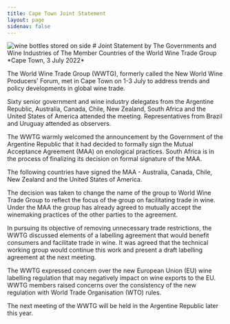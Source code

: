 ```yaml
---
title: Cape Town Joint Statement
layout: page
sidenav: false
---
```


<img src="{{site.baseurl}}/assets/uploads/hero-wine-bottles-on-side.jpg" alt="wine bottles stored on side">
# Joint Statement by The Governments and Wine Industries of The Member Countries of the World Wine Trade Group
*Cape Town, 3 July 2022*

The World Wine Trade Group (WWTG), formerly called the New World Wine Producers' Forum, met in Cape Town on 1-3 July to address trends and policy developments in global wine trade.

Sixty senior government and wine industry delegates from the Argentine Republic, Australia, Canada, Chile, New Zealand, South Africa and the United States of America attended the meeting. Representatives from Brazil and Uruguay attended as observers.

The WWTG warmly welcomed the announcement by the Government of the Argentine Republic that it had decided to formally sign the Mutual Acceptance Agreement (MAA) on enological practices. South Africa is in the process of finalizing its decision on formal signature of the MAA.

The following countries have signed the MAA - Australia, Canada, Chile, New Zealand and the United States of America. 

The decision was taken to change the name of the group to World Wine Trade Group to reflect the focus of the group on facilitating trade in wine. Under the MAA the group has already agreed to mutually accept the winemaking practices of the other parties to the agreement.

In pursuing its objective of removing unnecessary trade restrictions, the WWTG discussed elements of a labelling agreement that would benefit consumers and facilitate trade in wine. It was agreed that the technical working group would continue this work and present a draft labelling agreement at the next meeting. 

The WWTG expressed concern over the new European Union (EU) wine labelling regulation that may negatively impact on wine exports to the EU. WWTG members raised concerns over the consistency of the new regulation with World Trade Organisation (WTO) rules.

The next meeting of the WWTG will be held in the Argentine Republic later this year.
